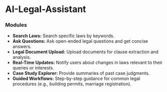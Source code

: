 # AI-Legal-Assistant
### Modules
- **Search Laws:** Search specific laws by keywords.
- **Ask Questions:** Ask open-ended legal questions and get concise answers.
- **Legal Document Upload:** Upload documents for clause extraction and analysis.
- **Real-Time Updates:** Notify users about changes in laws relevant to their queries or interests.
- **Case Study Explorer:** Provide summaries of past case judgments.
- **Guided Workflows:** Step-by-step guidance for common legal procedures (e.g., building permits, marriage registration).